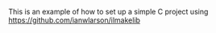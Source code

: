 
This is an example of how to set up a simple C project using https://github.com/ianwlarson/ilmakelib
